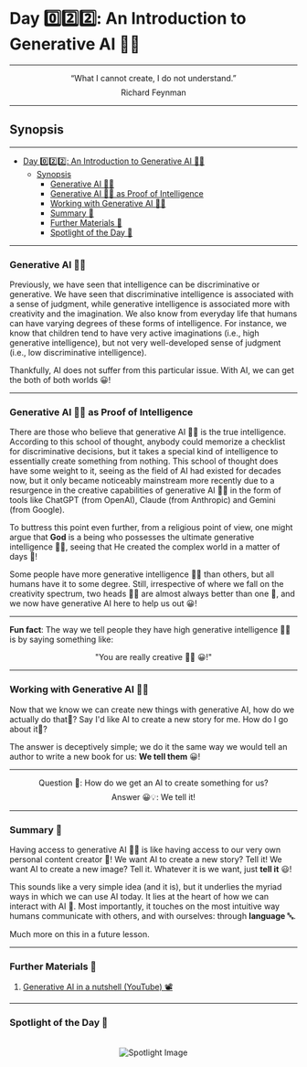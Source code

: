 
# Day 0️⃣2️⃣2️⃣: An Introduction to Generative AI 🫧🤖

---

$$\text{“What I cannot create, I do not understand.”}$$
$$\text{Richard Feynman}$$

---

## Synopsis

---

- [Day 0️⃣2️⃣2️⃣: An Introduction to Generative AI 🫧🤖](#day-0️⃣2️⃣2️⃣-an-introduction-to-generative-ai-)
  - [Synopsis](#synopsis)
    - [Generative AI 🫧🤖](#generative-ai-)
    - [Generative AI 🫧🤖 as Proof of Intelligence](#generative-ai--as-proof-of-intelligence)
    - [Working with Generative AI 🫧🤖](#working-with-generative-ai-)
    - [Summary 📝](#summary-)
    - [Further Materials 📑](#further-materials-)
    - [Spotlight of the Day 🔦](#spotlight-of-the-day-)

---

### Generative AI 🫧🤖

Previously, we have seen that intelligence can be discriminative or generative. We have seen that discriminative intelligence is associated with a sense of judgment, while generative intelligence is associated more with creativity and the imagination. We also know from everyday life that humans can have varying degrees of these forms of intelligence. For instance, we know that children tend to have very active imaginations (i.e., high generative intelligence), but not very well-developed sense of judgment (i.e., low discriminative intelligence).

Thankfully, AI does not suffer from this particular issue. With AI, we can get the both of both worlds 😀!

---

### Generative AI 🫧🤖 as Proof of Intelligence

There are those who believe that generative AI 🫧🤖 is the true intelligence. According to this school of thought, anybody could memorize a checklist for discriminative decisions, but it takes a special kind of intelligence to essentially create something from nothing. This school of thought does have some weight to it, seeing as the field of AI had existed for decades now, but it only became noticeably mainstream more recently due to a resurgence in the creative capabilities of generative AI 🫧🤖 in the form of tools like ChatGPT (from OpenAI), Claude (from Anthropic) and Gemini (from Google).

To buttress this point even further, from a religious point of view, one might argue that **God** is a being who possesses the ultimate generative intelligence 🫧🧠, seeing that He created the complex world in a matter of days 🤯!

Some people have more generative intelligence 🫧🧠 than others, but all humans have it to some degree. Still, irrespective of where we fall on the creativity spectrum, two heads 👧👦 are almost always better than one 👧, and we now have generative AI here to help us out 😀!

---

**Fun fact**: The way we tell people they have high generative intelligence 🫧🧠 is by saying something like:

$$ \text{"You are really creative 🫧🧠 😀!"} $$

---

### Working with Generative AI 🫧🤖

Now that we know we can create new things with generative AI, how do we actually do that🤔? Say I'd like AI to create a new story for me. How do I go about it🤔?

The answer is deceptively simple; we do it the same way we would tell an author to write a new book for us: **We tell them** 😀!

---

$$ \text{Question 🤔: How do we get an AI to create something for us?} $$
$$ \text{Answer 😀💡: We tell it!} $$

---

### Summary 📝

Having access to generative AI 🫧🤖 is like having access to our very own personal content creator 🤯! We want AI to create a new story? Tell it! We want AI to create a new image? Tell it. Whatever it is we want, just **tell it** 😃!

This sounds like a very simple idea (and it is), but it underlies the myriad ways in which we can use AI today. It lies at the heart of how we can interact with AI 🤖. Most importantly, it touches on the most intuitive way humans communicate with others, and with ourselves: through **language** 🔤.

Much more on this in a future lesson.

---

### Further Materials 📑

1. [Generative AI in a nutshell (YouTube) 📽️](https://www.youtube.com/watch?v=2IK3DFHRFfw)

---

### Spotlight of the Day 🔦

<br>

<center><img src=22.png alt="Spotlight Image"></img></center>
